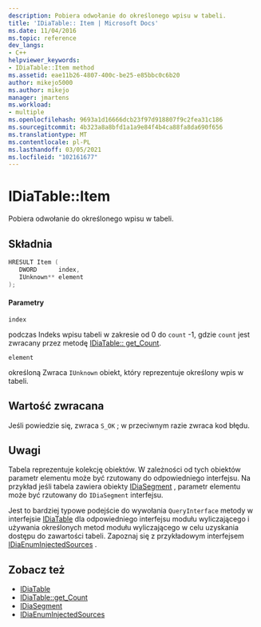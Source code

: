 ```yaml
---
description: Pobiera odwołanie do określonego wpisu w tabeli.
title: 'IDiaTable:: Item | Microsoft Docs'
ms.date: 11/04/2016
ms.topic: reference
dev_langs:
- C++
helpviewer_keywords:
- IDiaTable::Item method
ms.assetid: eae11b26-4807-400c-be25-e85bbc0c6b20
author: mikejo5000
ms.author: mikejo
manager: jmartens
ms.workload:
- multiple
ms.openlocfilehash: 9693a1d16666dcb23f97d918807f9c2fea31c186
ms.sourcegitcommit: 4b323a8a8bfd1a1a9e84f4b4ca88fa8da690f656
ms.translationtype: MT
ms.contentlocale: pl-PL
ms.lasthandoff: 03/05/2021
ms.locfileid: "102161677"
---
```

# <a name="idiatableitem"></a>IDiaTable::Item
Pobiera odwołanie do określonego wpisu w tabeli.

## <a name="syntax"></a>Składnia

```C++
HRESULT Item ( 
   DWORD      index,
   IUnknown** element
);
```

#### <a name="parameters"></a>Parametry
 `index`

podczas Indeks wpisu tabeli w zakresie od 0 do `count` -1, gdzie `count` jest zwracany przez metodę [IDiaTable:: get_Count](../../debugger/debug-interface-access/idiatable-get-count.md).

 `element`

określoną Zwraca `IUnknown` obiekt, który reprezentuje określony wpis w tabeli.

## <a name="return-value"></a>Wartość zwracana
 Jeśli powiedzie się, zwraca `S_OK` ; w przeciwnym razie zwraca kod błędu.

## <a name="remarks"></a>Uwagi
 Tabela reprezentuje kolekcję obiektów. W zależności od tych obiektów parametr elementu może być rzutowany do odpowiedniego interfejsu. Na przykład jeśli tabela zawiera obiekty [IDiaSegment](../../debugger/debug-interface-access/idiasegment.md) , parametr elementu może być rzutowany do `IDiaSegment` interfejsu.

 Jest to bardziej typowe podejście do wywołania `QueryInterface` metody w interfejsie [IDiaTable](../../debugger/debug-interface-access/idiatable.md) dla odpowiedniego interfejsu modułu wyliczającego i używania określonych metod modułu wyliczającego w celu uzyskania dostępu do zawartości tabeli. Zapoznaj się z przykładowym interfejsem [IDiaEnumInjectedSources](../../debugger/debug-interface-access/idiaenuminjectedsources.md) .

## <a name="see-also"></a>Zobacz też
- [IDiaTable](../../debugger/debug-interface-access/idiatable.md)
- [IDiaTable::get_Count](../../debugger/debug-interface-access/idiatable-get-count.md)
- [IDiaSegment](../../debugger/debug-interface-access/idiasegment.md)
- [IDiaEnumInjectedSources](../../debugger/debug-interface-access/idiaenuminjectedsources.md)
